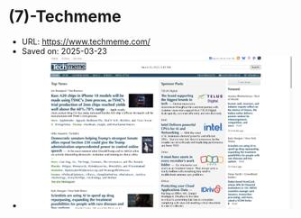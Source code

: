 # (7)-Techmeme

- URL: https://www.techmeme.com/
- Saved on: 2025-03-23
- ![Screenshot](links/2025-03-23-(7)-Techmeme.png)
